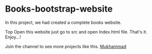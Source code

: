 # Books-bootstrap-website
In this project, we had created a complete books website.

Top Open this website just go to src and open Index.html file.
That's it.
Enjoy...!

Join the channel to see more projects like this. [Mukhammad](https://www.t.me/muhammad_developer)


